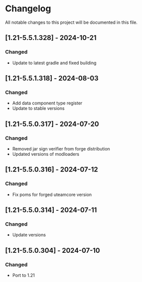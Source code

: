 # Changelog
All notable changes to this project will be documented in this file.

## [1.21-5.5.1.328] - 2024-10-21
### Changed
 - Update to latest gradle and fixed building

## [1.21-5.5.1.318] - 2024-08-03
### Changed
 - Add data component type register
 - Update to stable versions

## [1.21-5.5.0.317] - 2024-07-20
### Changed
 - Removed jar sign verifier from forge distribution
 - Updated versions of modloaders

## [1.21-5.5.0.316] - 2024-07-12
### Changed
 - Fix poms for forged uteamcore version

## [1.21-5.5.0.314] - 2024-07-11
### Changed
 - Update versions

## [1.21-5.5.0.304] - 2024-07-10
### Changed
 - Port to 1.21